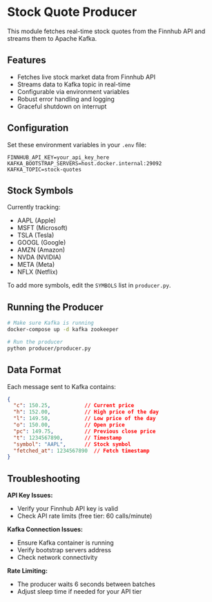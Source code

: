 # Stock Quote Producer

This module fetches real-time stock quotes from the Finnhub API and streams them to Apache Kafka.

## Features

- Fetches live stock market data from Finnhub API
- Streams data to Kafka topic in real-time
- Configurable via environment variables
- Robust error handling and logging
- Graceful shutdown on interrupt

## Configuration

Set these environment variables in your `.env` file:

```env
FINNHUB_API_KEY=your_api_key_here
KAFKA_BOOTSTRAP_SERVERS=host.docker.internal:29092
KAFKA_TOPIC=stock-quotes
```

## Stock Symbols

Currently tracking:
- AAPL (Apple)
- MSFT (Microsoft)
- TSLA (Tesla)
- GOOGL (Google)
- AMZN (Amazon)
- NVDA (NVIDIA)
- META (Meta)
- NFLX (Netflix)

To add more symbols, edit the `SYMBOLS` list in `producer.py`.

## Running the Producer

```bash
# Make sure Kafka is running
docker-compose up -d kafka zookeeper

# Run the producer
python producer/producer.py
```

## Data Format

Each message sent to Kafka contains:

```json
{
  "c": 150.25,           // Current price
  "h": 152.00,           // High price of the day
  "l": 149.50,           // Low price of the day
  "o": 150.00,           // Open price
  "pc": 149.75,          // Previous close price
  "t": 1234567890,       // Timestamp
  "symbol": "AAPL",      // Stock symbol
  "fetched_at": 1234567890  // Fetch timestamp
}
```

## Troubleshooting

**API Key Issues:**
- Verify your Finnhub API key is valid
- Check API rate limits (free tier: 60 calls/minute)

**Kafka Connection Issues:**
- Ensure Kafka container is running
- Verify bootstrap servers address
- Check network connectivity

**Rate Limiting:**
- The producer waits 6 seconds between batches
- Adjust sleep time if needed for your API tier

